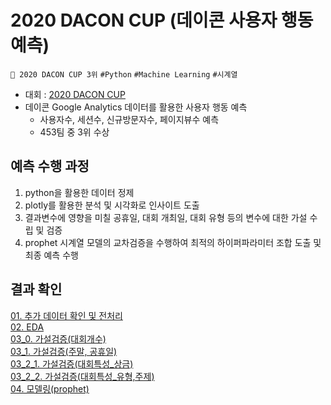 # 2020 DACON CUP (데이콘 사용자 행동 예측)
`🥉 2020 DACON CUP 3위` `#Python` `#Machine Learning` `#시계열`

- 대회 : [2020 DACON CUP](https://dacon.io/competitions/official/235683/overview/description, "Dacon Link")
- 데이콘 Google Analytics 데이터를 활용한 사용자 행동 예측
	- 사용자수, 세션수, 신규방문자수, 페이지뷰수 예측
	- 453팀 중 3위 수상

## 예측 수행 과정
1. python을 활용한 데이터 정제 
2. plotly를 활용한 분석 및 시각화로 인사이트 도출
3. 결과변수에 영향을 미칠 공휴일, 대회 개최일, 대회 유형 등의 변수에 대한 가설 수립 및 검증
4. prophet 시계열 모델의 교차검증을 수행하여 최적의 하이퍼파라미터 조합 도출 및 최종 예측 수행

## 결과 확인
[01. 추가 데이터 확인 및 전처리](https://nbviewer.org/gist/ssujeong/10b893d3e32df2650b994d5a6fb88562)      
[02. EDA](https://nbviewer.org/gist/ssujeong/2e75b886f605d1a997e4a8b423dbce45)      
[03_0. 가설검증(대회개수)](https://nbviewer.org/gist/ssujeong/f134c824da2783b6a0f168295cd685c1)      
[03_1. 가설검증(주말, 공휴일)](https://nbviewer.org/gist/ssujeong/f3ed76ddb6fad802ab7812700ef838c0)       
[03_2_1. 가설검증(대회특성_상금)](https://nbviewer.org/gist/ssujeong/00f03fa954072ce040d3c6022137e88c)        
[03_2_2. 가설검증(대회특성_유형,주제)](https://nbviewer.org/gist/ssujeong/37c1b5378b172281f44245941be1a6e9)       
[04. 모델링(prophet)](https://nbviewer.org/gist/ssujeong/13b86912ec4ab5fc86407acabf7bf83b)